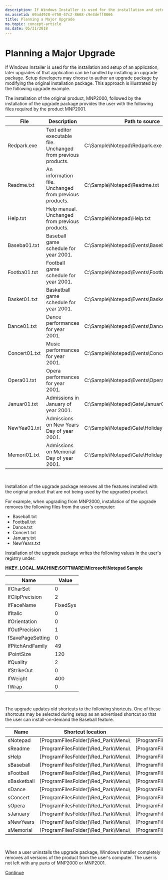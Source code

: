 ```yaml
---
description: If Windows Installer is used for the installation and setup of an application, later upgrades of that application can be handled by installing an upgrade package.
ms.assetid: 69ad4928-e750-47c2-8668-c9e3deff8066
title: Planning a Major Upgrade
ms.topic: concept-article
ms.date: 05/31/2018
---
```


# Planning a Major Upgrade

If Windows Installer is used for the installation and setup of an application, later upgrades of that application can be handled by installing an upgrade package. Setup developers may choose to author an upgrade package by modifying the original installation package. This approach is illustrated by the following upgrade example.

The installation of the original product, MNP2000, followed by the installation of the upgrade package provides the user with the following files required by the product MNP2001.



| File          | Description                                                    | Path to source                                    | Path to target                                          |
|---------------|----------------------------------------------------------------|---------------------------------------------------|---------------------------------------------------------|
| Redpark.exe   | Text editor executable file. Unchanged from previous products. | C:\\Sample\\Notepad\\Redpark.exe                  | \[ProgramFilesFolder\]\\Red\_Park\\Redpark.exe          |
| Readme.txt    | An information file. Unchanged from previous products.         | C:\\Sample\\Notepad\\Readme.txt                   | \[ProgramFilesFolder\]\\Red\_Park\\Readme.txt           |
| Help.txt      | Help manual. Unchanged from previous products.                 | C:\\Sample\\Notepad\\Help.txt                     | Not installed. Always run-from-source.                  |
| Baseba01.txt  | Baseball game schedule for year 2001.                          | C:\\Sample\\Notepad\\Events\\Baseba01.txt         | \[ProgramFilesFolder\]\\Red\_Park\\Sports\\Baseball.txt |
| Footba01.txt  | Football game schedule for year 2001.                          | C:\\Sample\\Notepad\\Events\\Footba01.txt         | \[ProgramFilesFolder\]\\Red\_Park\\Sports\\Football.txt |
| Basket01.txt  | Basketball game schedule for year 2001.                        | C:\\Sample\\Notepad\\Events\\Basket01.txt         | \[ProgramFilesFolder\]\\Red\_Park\\Sports\\Basket01.txt |
| Dance01.txt   | Dance performances for year 2001.                              | C:\\Sample\\Notepad\\Events\\Dance01.txt          | \[ProgramFilesFolder\]\\Red\_Park\\Arts\\Dance.txt      |
| Concert01.txt | Music performances for year 2001.                              | C:\\Sample\\Notepad\\Events\\Concer01.txt         | \[ProgramFilesFolder\]\\Red\_Park\\Arts\\Concert.txt    |
| Opera01.txt   | Opera performances for year 2001.                              | C:\\Sample\\Notepad\\Events\\Opera01.txt          | \[ProgramFilesFolder\]\\Red\_Park\\Arts\\Opera01.txt    |
| Januar01.txt  | Admissions in January of year 2001.                            | C:\\Sample\\Notepad\\Gate\\Januar01.txt           | \[ProgramFilesFolder\]\\Red\_Park\\Gate\\January.txt    |
| NewYea01.txt  | Admissions on New Years Day of year 2001.                      | C:\\Sample\\Notepad\\Gate\\Holidays\\NewYea01.txt | \[ProgramFilesFolder\]\\Red\_Park\\Gate\\NewYears.txt   |
| Memori01.txt  | Admissions on Memorial Day of year 2001.                       | C:\\Sample\\Notepad\\Gate\\Holidays\\Memori01.txt | \[ProgramFilesFolder\]\\Red\_Park\\Gate\\Memori01.txt   |



 

Installation of the upgrade package removes all the features installed with the original product that are not being used by the upgraded product.

For example, when upgrading from MNP2000, installation of the upgrade removes the following files from the user's computer:

-   Baseball.txt
-   Football.txt
-   Dance.txt
-   Concert.txt
-   January.txt
-   NewYears.txt

Installation of the upgrade package writes the following values in the user's registry under:

**HKEY\_LOCAL\_MACHINE**\\**SOFTWARE**\\**Microsoft**\\**Notepad Sample**



| Name             | Value    |
|------------------|----------|
| lfCharSet        | 0        |
| lfClipPrecision  | 2        |
| lfFaceName       | FixedSys |
| lfItalic         | 0        |
| lfOrientation    | 0        |
| lfOutPrecision   | 1        |
| fSavePageSetting | 0        |
| lfPitchAndFamily | 49       |
| iPointSize       | 120      |
| lfQuality        | 2        |
| lfStrikeOut      | 0        |
| lfWeight         | 400      |
| fWrap            | 0        |



 

The upgrade updates old shortcuts to the following shortcuts. One of these shortcuts may be selected during setup as an advertised shortcut so that the user can install-on-demand the Baseball feature.



| Name        | Shortcut location                         | Shortcut target                                           |
|-------------|-------------------------------------------|-----------------------------------------------------------|
| sNotepad    | \[ProgramFilesFolder\]\\Red\_Park\\Menu\\ | \[ProgramFilesFolder\]\\Red\_Park\\Redpark.exe            |
| sReadme     | \[ProgramFilesFolder\]\\Red\_Park\\Menu\\ | \[ProgramFilesFolder\]\\Red\_Park\\Readme.txt             |
| sHelp       | \[ProgramFilesFolder\]\\Red\_Park\\Menu\\ | \[ProgramFilesFolder\]\\Sample\\Notepad\\Help.txt         |
| sBaseball   | \[ProgramFilesFolder\]\\Red\_Park\\Menu\\ | \[ProgramFilesFolder\]\\Red\_Park\\Sports\\Baseba01.txt   |
| sFootball   | \[ProgramFilesFolder\]\\Red\_Park\\Menu\\ | \[ProgramFilesFolder\]\\Red\_Park\\Sports\\Footba01.txt   |
| sBasketball | \[ProgramFilesFolder\]\\Red\_Park\\Menu\\ | \[ProgramFilesFolder\]\\Red\_Park\\Sports\\Basketba01.txt |
| sDance      | \[ProgramFilesFolder\]\\Red\_Park\\Menu\\ | \[ProgramFilesFolder\]\\Red\_Park\\Arts\\Dance01.txt      |
| sConcert    | \[ProgramFilesFolder\]\\Red\_Park\\Menu\\ | \[ProgramFilesFolder\]\\Red\_Park\\Arts\\Concer01.txt     |
| sOpera      | \[ProgramFilesFolder\]\\Red\_Park\\Menu\\ | \[ProgramFilesFolder\]\\Red\_Park\\Arts\\Opera01.txt      |
| sJanuary    | \[ProgramFilesFolder\]\\Red\_Park\\Menu\\ | \[ProgramFilesFolder\]\\Red\_Park\\Gate\\Januar01.txt     |
| sNewYears   | \[ProgramFilesFolder\]\\Red\_Park\\Menu\\ | \[ProgramFilesFolder\]\\Red\_Park\\Gate\\NewYea01.txt     |
| sMemorial   | \[ProgramFilesFolder\]\\Red\_Park\\Menu\\ | \[ProgramFilesFolder\]\\Red\_Park\\Gate\\Memori01.txt     |



 

When a user uninstalls the upgrade package, Windows Installer completely removes all versions of the product from the user's computer. The user is not left with any parts of MNP2000 or MNP2001.

[Continue](importing-original-installation-database.md)

 

 




